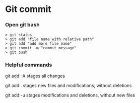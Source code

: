 Git commit
===

### Open git bash
    > git status
    > git add "file name with relative path"
    > git add "add more file name"
    > git commit -m "commit message"
    > git push

### Helpful commands

git add -A stages all changes

git add . stages new files and modifications, without deletions

git add -u stages modifications and deletions, without new files